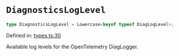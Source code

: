 # `DiagnosticsLogLevel`

```ts
type DiagnosticsLogLevel = Lowercase<keyof typeof DiagLogLevel>;
```

Defined in: [types.ts:30](https://github.com/adobe/commerce-integration-starter-kit/blob/86a7b96f6f56ae964aa8997541d4360d7dfdd7b9/packages/aio-sk-lib-telemetry/source/types.ts#L30)

Available log levels for the OpenTelemetry DiagLogger.

